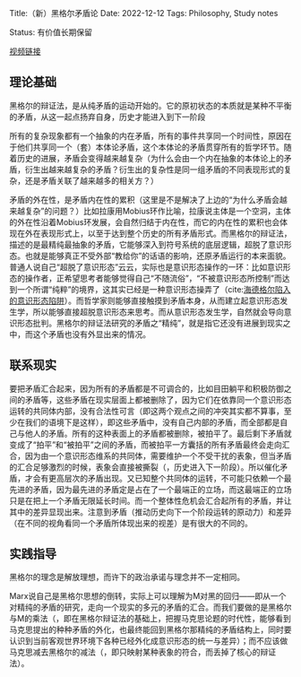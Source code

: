 Title:（新）黑格尔矛盾论
Date: 2022-12-12
Tags: Philosophy, Study notes

Status: 有价值长期保留

[视频链接](https://www.bilibili.com/video/BV16G4y137jT/?vd_source=89a1a90b938801a866ff7940f371e8a2)

## 理论基础

黑格尔的辩证法，是从纯矛盾的运动开始的。它的原初状态的本质就是某种不平衡的矛盾，从这一起点扬弃自身，历史才能进入到下一阶段

所有的复杂现象都有一个抽象的内在矛盾，所有的事件共享同一个时间性，原因在于他们共享同一个（套）本体论矛盾，这个本体论的矛盾贯穿所有的哲学环节。随着历史的进展，矛盾会变得越来越复杂（为什么会由一个内在抽象的本体论上的矛盾，衍生出越来越复杂的矛盾？衍生出的复杂性是同一组矛盾的不同表现形式的复杂，还是矛盾关联了越来越多的相关方？）

矛盾的外在性，是矛盾内在性的累积（这里是不是解决了上边的“为什么矛盾会越来越复杂”的问题？）比如拉康用Mobius环作比喻，拉康说主体是一个空洞，主体的外在性沿着Mobius环发展，会自然归结于内在性，而它的内在性的累积也会体现在外在表现形式上，以至于达到整个历史的所有矛盾形式。而黑格尔的辩证法，描述的是最精纯最抽象的矛盾，它能够深入到符号系统的底层逻辑，超脱了意识形态。也就是能够真正不受外部“教给你”的话语的影响，还原矛盾运行的本来面貌。普通人说自己“超脱了意识形态”云云，实际也是意识形态操作的一环：比如意识形态的操作者，正希望思考者能够觉得自己“不随流俗”，“不被意识形态所控制”而达到一个所谓“纯粹”的境界，这其实已经是一种意识形态操弄了（cite:[海德格尔陷入的意识形态陷阱](https://www.bilibili.com/video/BV1r84y1r7Gd/?spm_id_from=333.999.0.0)）。而哲学家则能够直接触摸到矛盾本身，从而建立起意识形态发生学，所以能够直接超脱意识形态来思考。而从意识形态发生学，自然就会导向意识形态批判。黑格尔的辩证法研究的矛盾之“精纯”，就是指它还没有进展到现实之中，而这个矛盾也没有外显出来的情况。

## 联系现实

要把矛盾汇合起来，因为所有的矛盾都是不可调合的，比如目田躺平和积极防御之间的矛盾等，这些矛盾在现实层面上都被删除了，因为它们在依靠同一个意识形态运转的共同体内部，没有合法性可言（即这两个观点之间的冲突其实都不算事，至少在我们的语境下是这样），即这些矛盾中，没有自己内部的矛盾，而全部都是自己与他人的矛盾。所有的这种表面上的矛盾都被删除，被拍平了。最后剩下矛盾就变成了“拍平”和“被拍平”之间的矛盾，而被拍平一方囊括的所有矛盾最终会走向汇合，因为由一个意识形态维系的共同体，需要维护一个不受干扰的表象，但当矛盾的汇合足够激烈的时候，表象会直接被撕裂（，历史进入下一阶段）。所以催化矛盾，才会有更高层次的矛盾出现。又已知整个共同体的运转，不可能只依赖一个最先进的矛盾，因为最先进的矛盾定是占在了一个最端正的立场，而这最端正的立场只是在把上一个矛盾无限延长时间。而一个整体性危机会汇合起所有的矛盾，并让其中的差异显现出来。注意到矛盾（推动历史向下一个阶段运转的原动力）和差异（在不同的视角看同一个矛盾所体现出来的视差）是有很大的不同的。

## 实践指导

黑格尔的理念是解放理想，而许下的政治承诺与理念并不一定相同。

Marx说自己是黑格尔思想的倒转，实际上可以理解为M对黑的回归——即从一个对精纯的矛盾的研究，走向一个现实的多元的矛盾的汇合。而我们要做的是黑格尔与M的乘法（，即在黑格尔辩证法的基础上，把握马克思论题的时代性，能够看到马克思提出的种种矛盾的外化，也最终能回到黑格尔那精纯的矛盾结构上，同时要认识到当前客观世界环境下各种已经外化成意识形态的统一与差异）；而不应该做马克思减去黑格尔的减法（，即只映射某种表象的符合，而丢掉了核心的辩证法）。
